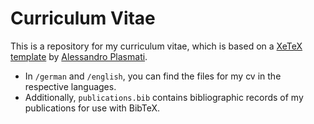 # Curriculum Vitae

This is a repository for my curriculum vitae, which is based on a [XeTeX template](https://www.overleaf.com/latex/templates/professional-cv/wvqwpvrmrvkh) by [Alessandro Plasmati](https://plas.contact/).

+ In `/german` and `/english`, you can find the files for my cv in the respective languages.
+ Additionally, `publications.bib` contains bibliographic records of my publications for use with BibTeX.

